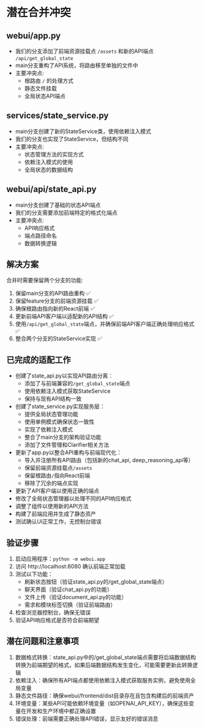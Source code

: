 # 潜在合并冲突

## webui/app.py
- 我们的分支添加了前端资源挂载点 `/assets` 和新的API端点 `/api/get_global_state`
- main分支重构了API系统，将路由移至单独的文件中
- 主要冲突点:
  - 根路由 `/` 的处理方式
  - 静态文件挂载
  - 全局状态API端点

## services/state_service.py
- main分支创建了新的StateService类，使用依赖注入模式
- 我们的分支也实现了StateService，但结构不同
- 主要冲突点:
  - 状态管理方法的实现方式
  - 依赖注入模式的使用
  - 全局状态的数据结构

## webui/api/state_api.py
- main分支创建了基础的状态API端点
- 我们的分支需要添加前端特定的格式化端点
- 主要冲突点:
  - API响应格式
  - 端点路径命名
  - 数据转换逻辑

## 解决方案
合并时需要保留两个分支的功能:
1. 保留main分支的API路由重构 ✅
2. 保留feature分支的前端资源挂载 ✅
3. 确保根路由指向新的React前端 ✅
4. 更新前端API客户端以适配新的API结构 ✅
5. 使用`/api/get_global_state`端点，并确保前端API客户端正确处理响应格式 ✅
6. 整合两个分支的StateService实现 ✅

## 已完成的适配工作
- 创建了state_api.py以实现API路由分离：
  - 添加了与前端兼容的`/get_global_state`端点
  - 使用依赖注入模式获取StateService
  - 保持与现有API结构一致
- 创建了state_service.py实现服务层：
  - 提供全局状态管理功能
  - 使用单例模式确保状态一致性
  - 实现了依赖注入模式
  - 整合了main分支的架构验证功能
  - 添加了文件管理和Clarifier相关方法
- 更新了app.py以整合API重构与前端现代化：
  - 导入并注册所有API路由（包括新的chat_api, deep_reasoning_api等）
  - 保留前端资源挂载点`/assets`
  - 保留根路由`/`指向React前端
  - 移除了冗余的端点实现
- 更新了API客户端以使用正确的端点
- 修改了全局状态管理器以处理不同的API响应格式
- 调整了组件以使用新的API方法
- 构建了前端应用并生成了静态资产
- 测试确认UI正常工作，无控制台错误

## 验证步骤
1. 启动应用程序：`python -m webui.app`
2. 访问 http://localhost:8080 确认前端正常加载
3. 测试以下功能：
   - 刷新状态按钮（验证state_api.py的/get_global_state端点）
   - 聊天界面（验证chat_api.py的功能）
   - 文件上传（验证document_api.py的功能）
   - 需求和模块标签切换（验证前端路由）
4. 检查浏览器控制台，确保无错误
5. 验证API响应格式是否符合前端期望

## 潜在问题和注意事项
1. 数据格式转换：state_api.py中的/get_global_state端点需要将后端数据结构转换为前端期望的格式，如果后端数据结构发生变化，可能需要更新此转换逻辑
2. 依赖注入：确保所有API端点都使用依赖注入模式获取服务实例，避免使用全局变量
3. 静态文件路径：确保webui/frontend/dist目录存在且包含构建后的前端资产
4. 环境变量：某些API可能依赖环境变量（如OPENAI_API_KEY），确保这些变量在开发和生产环境中都正确设置
5. 错误处理：前端需要正确处理API错误，显示友好的错误消息
